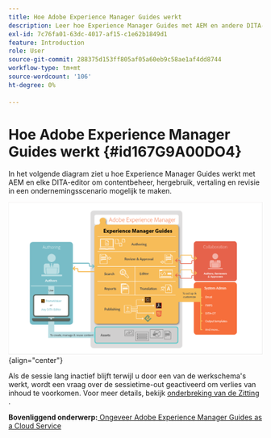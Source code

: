 ```yaml
---
title: Hoe Adobe Experience Manager Guides werkt
description: Leer hoe Experience Manager Guides met AEM en andere DITA-editors werkt om contentbeheer, hergebruik, vertaling en revisie in een bedrijfsscenario in te schakelen.
exl-id: 7c76fa01-63dc-4017-af15-c1e62b1849d1
feature: Introduction
role: User
source-git-commit: 288375d153ff805af05a60eb9c58ae1af4dd8744
workflow-type: tm+mt
source-wordcount: '106'
ht-degree: 0%

---
```


# Hoe Adobe Experience Manager Guides werkt {#id167G9A00DO4}

In het volgende diagram ziet u hoe Experience Manager Guides werkt met AEM en elke DITA-editor om contentbeheer, hergebruik, vertaling en revisie in een ondernemingsscenario mogelijk te maken.

![](images/xml-add-on-how-it-works.png){align="center"}

Als de sessie lang inactief blijft terwijl u door een van de werkschema&#39;s werkt, wordt een vraag over de sessietime-out geactiveerd om verlies van inhoud te voorkomen. Voor meer details, bekijk [ onderbreking van de Zitting ](./session-timeout-prompt.md).


**Bovenliggend onderwerp:**&#x200B;[ Ongeveer Adobe Experience Manager Guides as a Cloud Service ](intro.md)
